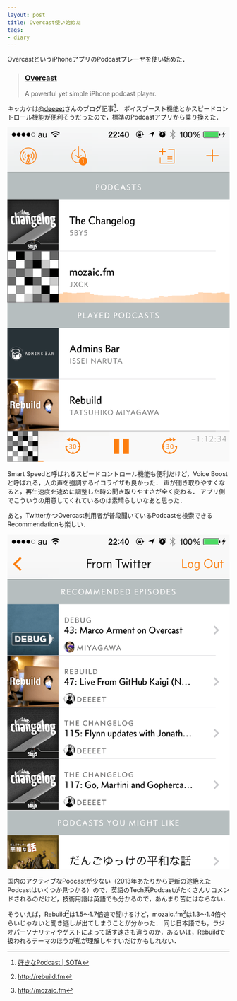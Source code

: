 ```yaml
---
layout: post
title: Overcast使い始めた
tags:
- diary
---
```

OvercastというiPhoneアプリのPodcastプレーヤを使い始めた．

> ### [Overcast](https://overcast.fm/)
> 
> A powerful yet simple iPhone podcast player.

キッカケは[@deeeet](https://twitter.com/deeeet)さんのブログ記事[^1]．
ボイスブースト機能とかスピードコントロール機能が便利そうだったので，標準のPodcastアプリから乗り換えた．

![top](/images/2014/09/07/overcast1.png)

Smart Speedと呼ばれるスピードコントロール機能も便利だけど，Voice Boostと呼ばれる，人の声を強調するイコライザも良かった．
声が聞き取りやすくなると，再生速度を速めに調整した時の聞き取りやすさが全く変わる．
アプリ側でこういうの用意してくれているのは素晴らしいなあと思った．

あと，TwitterかつOvercast利用者が普段聞いているPodcastを検索できるRecommendationも楽しい．

![recommendations from twitter](/images/2014/09/07/overcast2.png)

国内のアクティブなPodcastが少ない（2013年あたりから更新の途絶えたPodcastはいくつか見つかる）ので，英語のTech系Podcastがたくさんリコメンドされるのだけど，技術用語は英語でも分かるので，あんまり苦にはならない．

そういえば，Rebuild[^2]は1.5〜1.7倍速で聞けるけど，mozaic.fm[^3]は1.3〜1.4倍ぐらいじゃないと聞き逃しが出てしまうことが分かった．
同じ日本語でも，ラジオパーソナリティやゲストによって話す速さも違うのか，あるいは，Rebuildで扱われるテーマのほうが私が理解しやすいだけかもしれない．

[^1]: [好きなPodcast | SOTA](http://deeeet.com/writing/2014/08/06/podcast-2014/)
[^2]: http://rebuild.fm
[^3]: http://mozaic.fm
